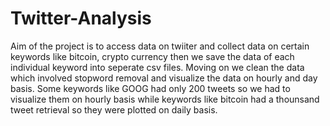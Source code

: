 # Twitter-Analysis
Aim of the project is to access data on twiiter and collect data on certain keywords like bitcoin, crypto currency
then we save the data of each individual keyword into seperate csv files.
Moving on we clean the data which involved stopword removal and visualize the data on hourly and day basis.
Some keywords like GOOG had only 200 tweets so we had to visualize them on hourly basis while keywords like bitcoin had
a thounsand tweet retrieval so they were plotted on daily basis.
